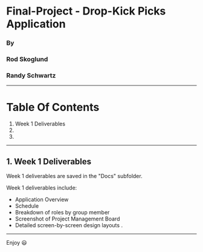 # Final-Project - Drop-Kick Picks Application

### By
### Rod Skoglund
### Randy Schwartz

----------------

# **Table Of Contents**
1. Week 1 Deliverables
2. 
3. 

----------------

## **1. Week 1 Deliverables**

Week 1 deliverables are saved in the "Docs" subfolder.

Week 1 deliverables include:
- Application Overview
- Schedule
- Breakdown of roles by group member
- Screenshot of Project Management Board
- Detailed screen-by-screen design layouts
. 

----------------


Enjoy :smiley: 
